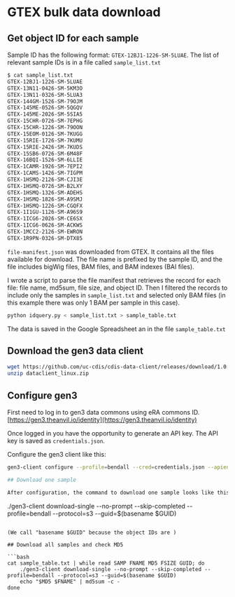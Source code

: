 # GTEX bulk data download

## Get object ID for each sample

Sample ID has the following format: `GTEX-12BJ1-1226-SM-5LUAE`. The list of relevant sample
IDs is in a file called `sample_list.txt`

```bash
$ cat sample_list.txt
GTEX-12BJ1-1226-SM-5LUAE
GTEX-13N11-0426-SM-5KM3O
GTEX-13N11-0326-SM-5LUA3
GTEX-144GM-1526-SM-79OJM
GTEX-145ME-0526-SM-5QGQV
GTEX-145ME-2026-SM-5SIA5
GTEX-15CHR-0726-SM-7EPHG
GTEX-15CHR-1226-SM-79OON
GTEX-15EOM-0126-SM-7KUGG
GTEX-15RIE-1726-SM-7KUMU
GTEX-15RIE-2426-SM-7KUDS
GTEX-15SB6-0726-SM-6M48F
GTEX-16BQI-1526-SM-6LLIE
GTEX-1CAMR-1926-SM-7EPI2
GTEX-1CAMS-1426-SM-7IGPM
GTEX-1HSMQ-2126-SM-CJI3E
GTEX-1HSMQ-0726-SM-B2LXY
GTEX-1HSMQ-1326-SM-ADEHS
GTEX-1HSMQ-1826-SM-A9SMJ
GTEX-1HSMQ-1226-SM-CGQFX
GTEX-1I1GU-1126-SM-A96S9
GTEX-1ICG6-2026-SM-CE6SX
GTEX-1ICG6-0626-SM-ACKWS
GTEX-1MCC2-2126-SM-EWRON
GTEX-1R9PN-0326-SM-DTX85
```

`file-manifest.json` was downloaded from GTEX. It contains all the files available for 
download. The file name is prefixed by the sample ID, and the file includes bigWig files,
BAM files, and BAM indexes (BAI files).

I wrote a script to parse the file manifest that retrieves the record for each file:
file name, md5sum, file size, and object ID.
Then I filtered the records to include only the samples in `sample_list.txt` and selected
only BAM files (in this example there was only 1 BAM per sample in this case).

```bash
python idquery.py < sample_list.txt > sample_table.txt
```

The data is saved in the Google Spreadsheet an in the file `sample_table.txt`



## Download the gen3 data client

```bash
wget https://github.com/uc-cdis/cdis-data-client/releases/download/1.0.0/dataclient_linux.zip
unzip dataclient_linux.zip
```

## Configure gen3

First need to log in to gen3 data commons using eRA commons ID.
[https://gen3.theanvil.io/identity](https://gen3.theanvil.io/identity)

Once logged in you have the opportunity to generate an API key. 
The API key is saved as `credentials.json`.

Configure the gen3 client like this:

```bash
gen3-client configure --profile=bendall --cred=credentials.json --apiendpoint=https://gen3.theanvil.io

## Download one sample

After configuration, the command to download one sample looks like this:

```
./gen3-client download-single --no-prompt --skip-completed --profile=bendall --protocol=s3 --guid=$(basename $GUID)
```

(We call "basename $GUID" because the object IDs are )

## Download all samples and check MD5

```bash
cat sample_table.txt | while read SAMP FNAME MD5 FSIZE GUID; do
    ./gen3-client download-single --no-prompt --skip-completed --profile=bendall --protocol=s3 --guid=$(basename $GUID)
    echo "$MD5 $FNAME" | md5sum -c - 
done
```
